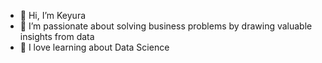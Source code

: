 - 👋 Hi, I’m Keyura
- 👀 I’m passionate about solving business problems by drawing valuable insights from data
- 🌱 I love learning about Data Science

<!---
keyura99/keyura99 is a ✨ special ✨ repository because its `README.md` (this file) appears on your GitHub profile.
You can click the Preview link to take a look at your changes.
--->
